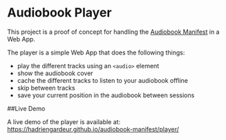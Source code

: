 # Audiobook Player

This project is a proof of concept for handling the [Audiobook Manifest](https://github.com/HadrienGardeur/audiobook-manifest) in a Web App.

The player is a simple Web App that does the following things:

- play the different tracks using an `<audio>` element
- show the audiobook cover
- cache the different tracks to listen to your audiobook offline
- skip between tracks
- save your current position in the audiobook between sessions

##Live Demo

A live demo of the player is available at: https://hadriengardeur.github.io/audiobook-manifest/player/

